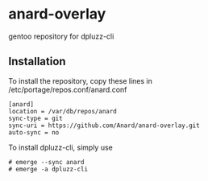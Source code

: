 # anard-overlay
gentoo repository for dpluzz-cli

## Installation
To install the repository, copy these lines in /etc/portage/repos.conf/anard.conf
```
[anard]
location = /var/db/repos/anard
sync-type = git
sync-uri = https://github.com/Anard/anard-overlay.git
auto-sync = no
```

To install dpluzz-cli, simply use
```
# emerge --sync anard
# emerge -a dpluzz-cli
```
